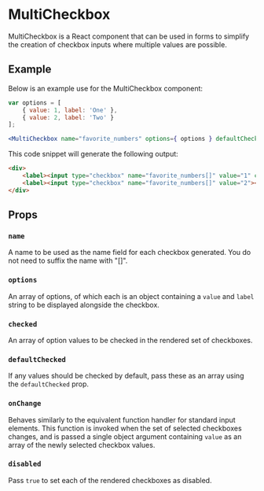 MultiCheckbox
=============

MultiCheckbox is a React component that can be used in forms to simplify the creation of checkbox inputs where multiple values are possible.

## Example

Below is an example use for the MultiCheckbox component:

```jsx
var options = [
	{ value: 1, label: 'One' },
	{ value: 2, label: 'Two' }
];

<MultiCheckbox name="favorite_numbers" options={ options } defaultChecked={ [ 1 ] } />
```

This code snippet will generate the following output:

```html
<div>
	<label><input type="checkbox" name="favorite_numbers[]" value="1" checked="checked"><span>One</span></label>
	<label><input type="checkbox" name="favorite_numbers[]" value="2"><span>Two</span></label>
</div>
```

## Props

### `name`

A name to be used as the name field for each checkbox generated. You do not need to suffix the name with "[]".

### `options`

An array of options, of which each is an object containing a `value` and `label` string to be displayed alongside the checkbox.

### `checked`

An array of option values to be checked in the rendered set of checkboxes.

### `defaultChecked`

If any values should be checked by default, pass these as an array using the `defaultChecked` prop.

### `onChange`

Behaves similarly to the equivalent function handler for standard input elements. This function is invoked when the set of selected checkboxes changes, and is passed a single object argument containing `value` as an array of the newly selected checkbox values.

### `disabled`

Pass `true` to set each of the rendered checkboxes as disabled.
